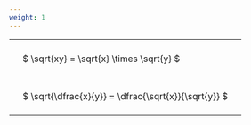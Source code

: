 ```yaml
---
weight: 1
---
```


<style type="text/css">
#T_4f6ab th.col_heading {
  text-align: left;
  font-size: 1em;
}
#T_4f6ab td {
  text-align: left;
  font-size: 1em;
  padding: 1.5em;
}
</style>
<table id="T_4f6ab">
  <thead>
  </thead>
  <tbody>
    <tr>
      <td id="T_4f6ab_row0_col0" class="data row0 col0" >$ \sqrt{xy} = \sqrt{x} \times \sqrt{y} $</td>
    </tr>
    <tr>
      <td id="T_4f6ab_row1_col0" class="data row1 col0" >$ \sqrt{\dfrac{x}{y}} = \dfrac{\sqrt{x}}{\sqrt{y}} $</td>
    </tr>
  </tbody>
</table>
